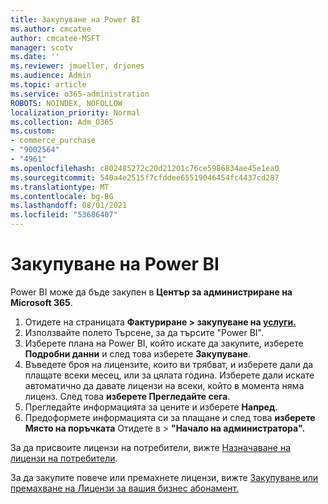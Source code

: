 ```yaml
---
title: Закупуване на Power BI
ms.author: cmcatee
author: cmcatee-MSFT
manager: scotv
ms.date: ''
ms.reviewer: jmueller, drjones
ms.audience: Admin
ms.topic: article
ms.service: o365-administration
ROBOTS: NOINDEX, NOFOLLOW
localization_priority: Normal
ms.collection: Adm_O365
ms.custom:
- commerce_purchase
- "9002564"
- "4961"
ms.openlocfilehash: c802485272c20d21201c76ce5986834ae45e1ea0
ms.sourcegitcommit: 540a4e2515f7cfddee65519046454fc4437cd287
ms.translationtype: MT
ms.contentlocale: bg-BG
ms.lasthandoff: 08/01/2021
ms.locfileid: "53686407"
---
```

# <a name="purchase-power-bi"></a>Закупуване на Power BI

Power BI може да бъде закупен в **Център за администриране на Microsoft 365**.

1. Отидете на страницата **Фактуриране > закупуване на [услуги.](https://go.microsoft.com/fwlink/p/?linkid=868433)**
2. Използвайте полето Търсене, за да търсите "Power BI".
3. Изберете плана на Power BI, който искате да закупите, изберете **Подробни данни** и след това изберете **Закупуване**.
4. Въведете броя на лицензите, които ви трябват, и изберете дали да плащате всеки месец, или за цялата година. Изберете дали искате автоматично да давате лицензи на всеки, който в момента няма лиценз. След това **изберете Прегледайте сега**.
5. Прегледайте информацията за цените и изберете **Напред**.
6. Предоформете информацията си за плащане и след това **изберете Място на поръчката** Отидете в  >  **"Начало на администратора".**

За да присвоите лицензи на потребители, вижте [Назначаване на лицензи на потребители](/microsoft-365/admin/manage/assign-licenses-to-users).

За да закупите повече или премахнете лицензи, вижте [Закупуване или премахване на Лицензи за вашия бизнес абонамент.](/microsoft-365/commerce/licenses/buy-licenses)